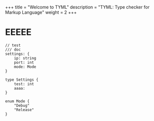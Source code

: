 +++
title = "Welcome to TYML"
description = "TYML: Type checker for Markup Language"
weight = 2
+++

# EEEEE

```tyml
// test
/// doc
settings: {
    ip: string
    port: int
    mode: Mode
}

type Settings {
    test: int
    aaaa:
}

enum Mode {
    "Debug"
    "Release"
}
```
